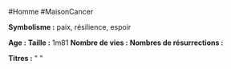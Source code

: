 #Homme #MaisonCancer 

**Symbolisme :** paix, résilience, espoir

**Age :**
**Taille :** 1m81
**Nombre de vies :**
**Nombres de résurrections :**

**Titres :** 
"
"

